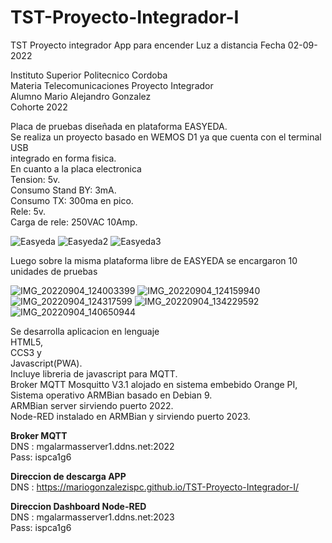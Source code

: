 # TST-Proyecto-Integrador-I
TST Proyecto integrador App para encender Luz a distancia
Fecha  02-09-2022

Instituto Superior Politecnico Cordoba <br>
Materia Telecomunicaciones Proyecto Integrador <br>
Alumno Mario Alejandro Gonzalez <br>
Cohorte 2022 <br>


Placa de pruebas diseñada en plataforma EASYEDA. <br>
Se realiza un proyecto basado en WEMOS D1 ya que cuenta con el terminal USB <br>
integrado en forma fisica. <br>
En cuanto a la placa electronica <br>
Tension: 5v. <br>
Consumo Stand BY: 3mA.<br>
Consumo TX: 300ma en pico.<br>
Rele: 5v. <br>
Carga de rele: 250VAC 10Amp. <br>



![Easyeda](https://user-images.githubusercontent.com/76626141/188323513-6de5e18f-78e3-46ca-a5f9-253e5ea65d01.png)
![Easyeda2](https://user-images.githubusercontent.com/76626141/188325684-0a7f4336-8fd5-41b2-953e-7dcca506c3b6.png)
![Easyeda3](https://user-images.githubusercontent.com/76626141/188325687-0e3dfa33-eea6-436f-a4fd-04930b36eb65.png)





Luego sobre la misma plataforma libre de EASYEDA se encargaron 10 unidades de pruebas

![IMG_20220904_124003399](https://user-images.githubusercontent.com/76626141/188323555-a2d18f83-e3ee-487e-b614-d2750ca6aac5.jpg)
![IMG_20220904_124159940](https://user-images.githubusercontent.com/76626141/188323558-321afaa0-e08b-4492-b1d9-8e7169a50fec.jpg)
![IMG_20220904_124317599](https://user-images.githubusercontent.com/76626141/188323560-80262c6f-be19-4eac-a52e-69c4fee25a11.jpg)
![IMG_20220904_134229592](https://user-images.githubusercontent.com/76626141/188325379-5b1779bb-2f03-4762-ac6c-f78f8151645c.jpg)
![IMG_20220904_140650944](https://user-images.githubusercontent.com/76626141/188325384-12f923c0-6f57-462b-a441-4937588e4bb9.jpg)







Se desarrolla aplicacion en lenguaje <br>
HTML5, <br>
CCS3 y <br>
Javascript(PWA). <br>
Incluye libreria de javascript para MQTT. <br>
Broker MQTT Mosquitto V3.1 alojado en sistema embebido Orange PI,<br>
Sistema operativo ARMBian basado en Debian 9. <br>
ARMBian server sirviendo puerto 2022. <br>
Node-RED instalado en ARMBian y sirviendo puerto 2023. <br>

<strong>Broker MQTT</strong> <br>
DNS : mgalarmasserver1.ddns.net:2022 <br>
Pass: ispca1g6<br>

<strong>Direccion de descarga APP</strong> <br>
DNS : https://mariogonzalezispc.github.io/TST-Proyecto-Integrador-I/ <br>

<strong>Direccion Dashboard Node-RED</strong> <br>
DNS : mgalarmasserver1.ddns.net:2023 <br>
Pass: ispca1g6<br>


